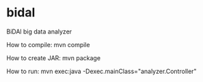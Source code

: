 # bidal
BiDAl big data analyzer


How to compile:
mvn compile

How to create JAR:
mvn package

How to run:
mvn exec:java -Dexec.mainClass="analyzer.Controller"
